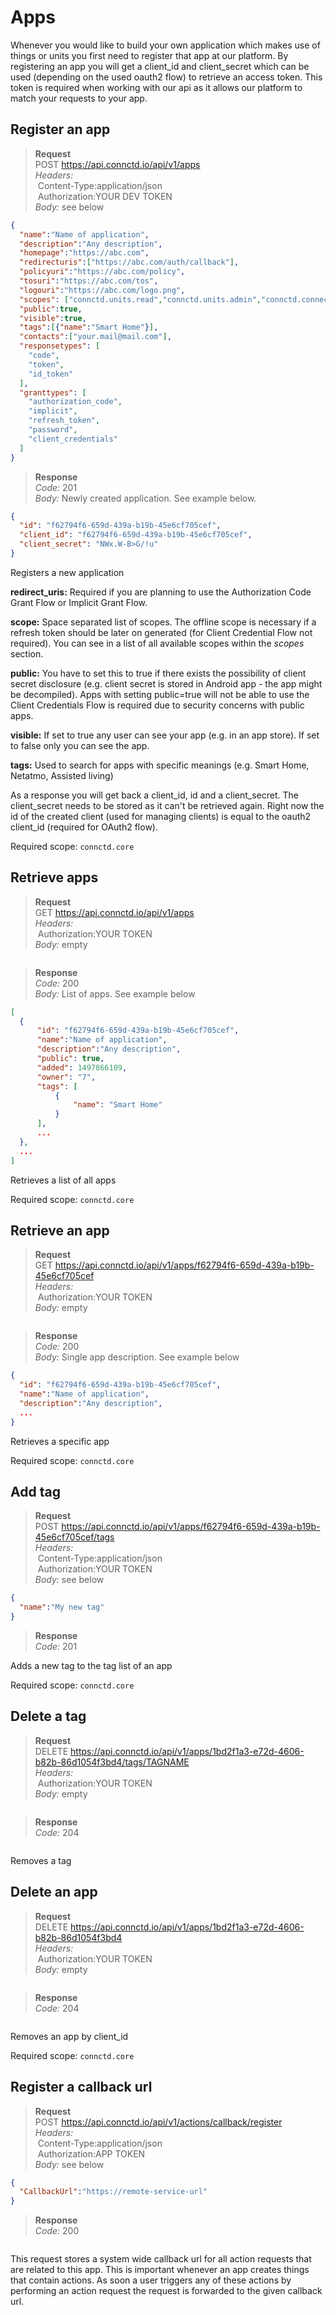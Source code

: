 # Apps

Whenever you would like to build your own application which makes use of things or units you first need
to register that app at our platform. By registering an app you will get a client_id and client_secret which can be
used (depending on the used oauth2 flow) to retrieve an access token. This token is required when working with our api
 as it allows our platform to match your requests to your app.

## Register an app

> **Request**<br>
> POST https://api.connctd.io/api/v1/apps<br>
> *Headers:*<br>
> &nbsp;Content-Type:application/json<br>
> &nbsp;Authorization:YOUR DEV TOKEN<br>
> *Body:* see below<br>

```json
{
  "name":"Name of application",
  "description":"Any description",
  "homepage":"https://abc.com",
  "redirecturis":["https://abc.com/auth/callback"],
  "policyuri":"https://abc.com/policy",
  "tosuri":"https://abc.com/tos",
  "logouri":"https://abc.com/logo.png",
  "scopes": ["connctd.units.read","connctd.units.admin","connctd.connector","connctd.things.read","offline"],
  "public":true,
  "visible":true,
  "tags":[{"name":"Smart Home"}],
  "contacts":["your.mail@mail.com"],
  "responsetypes": [
    "code",
    "token",
    "id_token"
  ],
  "granttypes": [
    "authorization_code",
    "implicit",
    "refresh_token",
    "password",
    "client_credentials"
  ]
}

```

> **Response**<br>
> *Code:* 201<br>
> *Body:* Newly created application. See example below. 

```json
{
  "id": "f62794f6-659d-439a-b19b-45e6cf705cef",
  "client_id": "f62794f6-659d-439a-b19b-45e6cf705cef",
  "client_secret": "NWx.W-B>G/!u"
}
```

Registers a new application

**redirect_uris:** Required if you are planning to use the Authorization Code Grant Flow or Implicit Grant Flow.

**scope:** Space separated list of scopes. The offline scope is necessary if a refresh token should be later on generated (for Client Credential Flow not required). You can see in a list of all available scopes within the *scopes* section.

**public:** You have to set this to true if there exists the possibility of client secret disclosure (e.g. client secret is stored in Android app - the app might be decompiled). Apps with setting public=true will not be able to use the Client Credentials Flow is required due to security concerns with public apps.

**visible:** If set to true any user can see your app (e.g. in an app store). If set to false only you can see the app.

**tags:** Used to search for apps with specific meanings (e.g. Smart Home, Netatmo, Assisted living)

As a response you will get back a client_id, id and a client_secret. The client_secret needs to be stored as it can't be retrieved again. Right now the id of the created client (used for managing clients) is equal to the oauth2 client_id (required for OAuth2 flow).

Required scope: `connctd.core`

## Retrieve apps

> **Request**<br>
> GET https://api.connctd.io/api/v1/apps<br>
> *Headers:*<br>
> &nbsp;Authorization:YOUR TOKEN<br>
> *Body:* empty<br>

```json
```

> **Response**<br>
> *Code:* 200<br>
> *Body:* List of apps. See example below

```json
[
  {
      "id": "f62794f6-659d-439a-b19b-45e6cf705cef",
      "name":"Name of application",
      "description":"Any description",
      "public": true,
      "added": 1497866109,
      "owner": "7",
      "tags": [
          {
              "name": "Smart Home"
          }
      ],
      ...
  },
  ...
]
```

Retrieves a list of all apps 

Required scope: `connctd.core`

## Retrieve an app

> **Request**<br>
> GET https://api.connctd.io/api/v1/apps/f62794f6-659d-439a-b19b-45e6cf705cef<br>
> *Headers:*<br>
> &nbsp;Authorization:YOUR TOKEN<br>
> *Body:* empty<br>

```json
```

> **Response**<br>
> *Code:* 200<br>
> *Body:* Single app description. See example below

```json
{
  "id": "f62794f6-659d-439a-b19b-45e6cf705cef",
  "name":"Name of application",
  "description":"Any description",
  ...
}
```

Retrieves a specific app

Required scope: `connctd.core`

## Add tag

> **Request**<br>
> POST https://api.connctd.io/api/v1/apps/f62794f6-659d-439a-b19b-45e6cf705cef/tags<br>
> *Headers:*<br>
> &nbsp;Content-Type:application/json<br>
> &nbsp;Authorization:YOUR TOKEN<br>
> *Body:* see below<br>

```json
{
  "name":"My new tag"
}
```

> **Response**<br>
> *Code:* 201

Adds a new tag to the tag list of an app

Required scope: `connctd.core`

## Delete a tag

> **Request**<br>
> DELETE https://api.connctd.io/api/v1/apps/1bd2f1a3-e72d-4606-b82b-86d1054f3bd4/tags/TAGNAME<br>
> *Headers:*<br>
> &nbsp;Authorization:YOUR TOKEN<br>
> *Body:* empty<br>

```json
```

> **Response**<br>
> *Code:* 204

```json
```

Removes a tag

## Delete an app

> **Request**<br>
> DELETE https://api.connctd.io/api/v1/apps/1bd2f1a3-e72d-4606-b82b-86d1054f3bd4<br>
> *Headers:*<br>
> &nbsp;Authorization:YOUR TOKEN<br>
> *Body:* empty<br>

```json
```

> **Response**<br>
> *Code:* 204

```json
```

Removes an app by client_id

Required scope: `connctd.core`

## Register a callback url

> **Request**<br>
> POST https://api.connctd.io/api/v1/actions/callback/register<br>
> *Headers:*<br>
> &nbsp;Content-Type:application/json<br>
> &nbsp;Authorization:APP TOKEN<br>
> *Body:* see below<br> 

```json
{
  "CallbackUrl":"https://remote-service-url"
}
```

> **Response**<br>
> *Code:* 200

```json
```

This request stores a system wide callback url for all action requests that are related to this app. This is important whenever an app creates things that contain actions. As soon a user triggers any of these actions by performing an action request the request is forwarded to the given callback url. 
